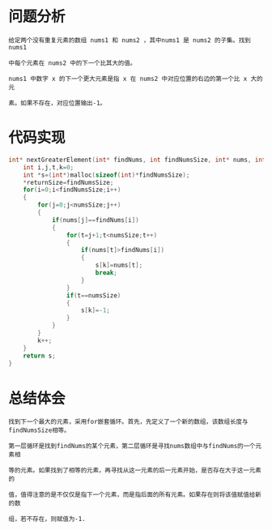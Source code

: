 # 问题分析 #   

    给定两个没有重复元素的数组 nums1 和 nums2 ，其中nums1 是 nums2 的子集。找到 nums1 

    中每个元素在 nums2 中的下一个比其大的值。

    nums1 中数字 x 的下一个更大元素是指 x 在 nums2 中对应位置的右边的第一个比 x 大的元

    素。如果不存在，对应位置输出-1。
    
# 代码实现 #
```C
int* nextGreaterElement(int* findNums, int findNumsSize, int* nums, int numsSize, int* returnSize) {
    int i,j,t,k=0;
    int *s=(int*)malloc(sizeof(int)*findNumsSize);
    *returnSize=findNumsSize;
    for(i=0;i<findNumsSize;i++)
    {
        for(j=0;j<numsSize;j++)
        {
            if(nums[j]==findNums[i])
            {
                for(t=j+1;t<numsSize;t++)
                {
                    if(nums[t]>findNums[i])
                    {
                        s[k]=nums[t];
                        break;
                    }
                }
                if(t==numsSize)
                {
                    s[k]=-1;
                }
            }
        }
        k++;
    }
    return s;
}
```
# 总结体会 #
    找到下一个最大的元素，采用for嵌套循环。首先，先定义了一个新的数组，该数组长度与findNumsSize相等。

    第一层循环是找到findNums的某个元素，第二层循环是寻找nums数组中与findNums的一个元素相

    等的元素。如果找到了相等的元素，再寻找从这一元素的后一元素开始，是否存在大于这一元素的
  
    值，值得注意的是不仅仅是指下一个元素，而是指后面的所有元素。如果存在则将该值赋值给新的数
 
    组，若不存在，则赋值为-1.
